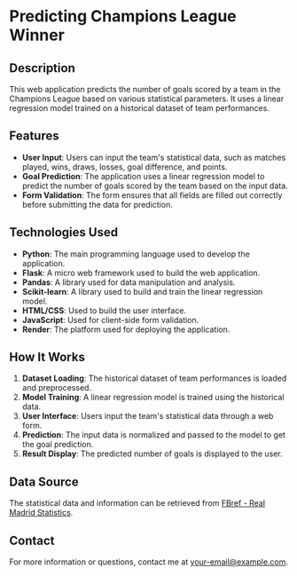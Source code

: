 # Predicting Champions League Winner

## Description

This web application predicts the number of goals scored by a team in the Champions League based on various statistical parameters. It uses a linear regression model trained on a historical dataset of team performances.

## Features

- **User Input**: Users can input the team's statistical data, such as matches played, wins, draws, losses, goal difference, and points.
- **Goal Prediction**: The application uses a linear regression model to predict the number of goals scored by the team based on the input data.
- **Form Validation**: The form ensures that all fields are filled out correctly before submitting the data for prediction.

## Technologies Used

- **Python**: The main programming language used to develop the application.
- **Flask**: A micro web framework used to build the web application.
- **Pandas**: A library used for data manipulation and analysis.
- **Scikit-learn**: A library used to build and train the linear regression model.
- **HTML/CSS**: Used to build the user interface.
- **JavaScript**: Used for client-side form validation.
- **Render**: The platform used for deploying the application.

## How It Works

1. **Dataset Loading**: The historical dataset of team performances is loaded and preprocessed.
2. **Model Training**: A linear regression model is trained using the historical data.
3. **User Interface**: Users input the team's statistical data through a web form.
4. **Prediction**: The input data is normalized and passed to the model to get the goal prediction.
5. **Result Display**: The predicted number of goals is displayed to the user.

## Data Source

The statistical data and information can be retrieved from [FBref - Real Madrid Statistics](https://fbref.com/it/squadre/53a2f082/Statistiche-Real-Madrid).

## Contact

For more information or questions, contact me at [your-email@example.com](mailto:your-email@example.com).

